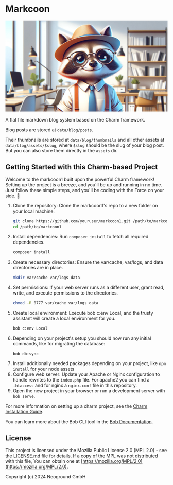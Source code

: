 # Markcoon

![A banner image of Rocky the Raccoon](https://github.com/neoground/markcoon/blob/main/data/blog/thumbnails/default_hero.jpg?raw=true)

A flat file markdown blog system based on the Charm framework.

Blog posts are stored at `data/blog/posts`.

Their thumbnails are stored at `data/blog/thumbnails` and all other assets at `data/blog/assets/$slug`,
where `$slug` should be the slug of your blog post. But you can also store them directly in the `assets` dir.

## Getting Started with this Charm-based Project

Welcome to the markcoon1 built upon the powerful Charm framework! 
Setting up the project is a breeze, and you'll be up and running in no time.
Just follow these simple steps, and you'll be coding with the Force on your side. 🚀

1. Clone the repository: Clone the markcoon1's repo to a new folder on your local machine.
   ```bash
   git clone https://github.com/youruser/markcoon1.git /path/to/markcoon1
   cd /path/to/markcoon1
   ```
2. Install dependencies: Run `composer install` to fetch all required dependencies.
   ```bash
   composer install
   ```
3. Create necessary directories: Ensure the var/cache, var/logs, and data directories are in place.
   ```bash
   mkdir var/cache var/logs data
   ```
4. Set permissions: If your web server runs as a different user, grant read, write, and execute permissions to the directories.
   ```bash
   chmod -R 0777 var/cache var/logs data
   ```
5. Create local environment: Execute bob c:env Local, and the trusty assistant will create a local environment for you.
   ```bash
   bob c:env Local
   ```
6. Depending on your project's setup you should now run any initial commands, like for migrating the database:
   ```bash
   bob db:sync
   ```
7. Install additionally needed packages depending on your project, like `npm install` for your node assets
8. Configure web server: Update your Apache or Nginx configuration to handle rewrites to the `index.php` file.
   For apache2 you can find a `.htaccess` and for nginx a `nginx.conf` file in this repository.
9. Open the new project in your browser or run a development server with `bob serve`.

For more information on setting up a charm project, see the [Charm Installation Guide](https://neoground.com/docs/charm/start.installation).

You can learn more about the Bob CLI tool in the [Bob Documentation](https://github.com/neoground/charm-toolkit).

## License

This project is licensed under the Mozilla Public License 2.0 (MPL 2.0) -
see the [LICENSE.md](LICENSE.md) file for details.
If a copy of the MPL was not distributed with this file, You can obtain one at
[https://mozilla.org/MPL/2.0](https://mozilla.org/MPL/2.0).

Copyright (c) 2024 Neoground GmbH
